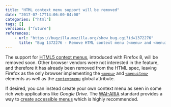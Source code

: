 ```yaml
---
title: "HTML context menu support will be removed"
date: "2017-07-17T14:06:00-04:00"
categories: ["html"]
tags: []
versions: ["future"]
references:
    - url: "https://bugzilla.mozilla.org/show_bug.cgi?id=1372276"
      title: "Bug 1372276 - Remove HTML context menu (<menu> and <menuitem> tag) support"
---
```

The support for [HTML5 context menus](https://hacks.mozilla.org/2011/11/html5-context-menus-in-firefox-screencast-and-code/), introduced with Firefox 8, will be removed soon. Other browser vendors were not interested in the feature, and therefore it has already been removed from the HTML spec, leaving Firefox as the only browser implementing the [`<menu>`](https://developer.mozilla.org/en-US/docs/Web/HTML/Element/menu) and [`<menuitem>`](https://developer.mozilla.org/en-US/docs/Web/HTML/Element/menuitem) elements as well as the [`contextmenu`](https://developer.mozilla.org/en-US/docs/Web/HTML/Global_attributes/contextmenu) global attribute.

If desired, you can instead create your own context menu as seen in some rich web applications like *Google Drive*. The [WAI-ARIA](https://developer.mozilla.org/en-US/docs/Web/Accessibility/ARIA) standard provides a way to [create accessible menus](https://www.w3.org/WAI/GL/wiki/Using_ARIA_menus) which is highly recommended.
